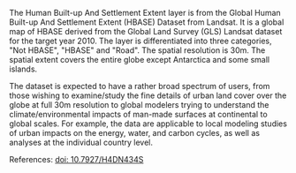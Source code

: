 The Human Built-up And Settlement Extent layer is from the Global Human Built-up And Settlement Extent (HBASE) Dataset from Landsat. It is a global map of HBASE derived from the Global Land Survey (GLS) Landsat dataset for the target year 2010. The layer is differentiated into three categories, "Not HBASE", "HBASE" and "Road". The spatial resolution is 30m. The spatial extent covers the entire globe except Antarctica and some small islands.

The dataset is expected to have a rather broad spectrum of users, from those wishing to examine/study the fine details of urban land cover over the globe at full 30m resolution to global modelers trying to understand the climate/environmental impacts of man-made surfaces at continental to global scales. For example, the data are applicable to local modeling studies of urban impacts on the energy, water, and carbon cycles, as well as analyses at the individual country level.

References: [doi: 10.7927/H4DN434S](https://dx.doi.org/10.7927/H4DN434S)
